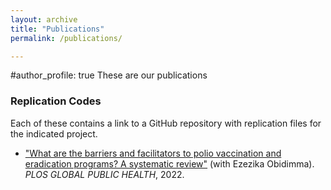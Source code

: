 ```yaml
---
layout: archive
title: "Publications"
permalink: /publications/

---
```

#author_profile: true
These are our publications


### Replication Codes
Each of these contains a link to a GitHub repository with replication files for the indicated project. 

* ["What are the barriers and facilitators to polio vaccination and eradication programs? A systematic review"](https://pubmed.ncbi.nlm.nih.gov/36962654/) (with Ezezika Obidimma). *PLOS GLOBAL PUBLIC HEALTH*, 2022. 




